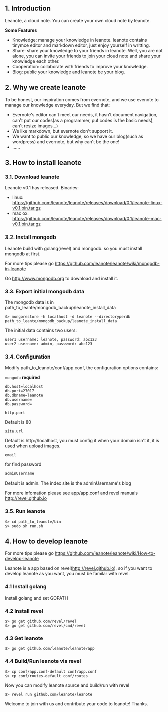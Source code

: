 ## 1. Introduction

Leanote, a cloud note. You can create your own cloud note by leanote. 

**Some Features**

* Knowledge: manage your knowledge in leanote. leanote contains tinymce editor and markdown editor, just enjoy yourself in writting.
* Share: share your knowledge to your friends in leanote. Well, you are not alone, you can invite your friends to join your cloud note and share your knowledge each other.
* Cooperation: collaborate with friends to improve your knowledge.
* Blog: public your knowledge and leanote be your blog.

## 2. Why we create leanote
To be honest, our inspiration comes from evernote, and we use evenote to manage our knowledge everyday. But we find that:
* Evernote's editor can't meet our needs, it hasn't document navigation, can't put our codes(as a programmer, put codes is the basic needs), can't resize images...)
* We like markdown, but evernote don't support it.
* We want to public our knowledge, so we have our blog(such as wordpress) and evernote, but why can't be the one!
* ......

## 3. How to install leanote

### 3.1. Download leanote

Leanote v0.1 has released. Binaries:

* linux: https://github.com/leanote/leanote/releases/download/0.1/leanote-linux-v0.1.bin.tar.gz
* mac ox: https://github.com/leanote/leanote/releases/download/0.1/leanote-mac-v0.1.bin.tar.gz

### 3.2. Install mongodb

Leanote build with golang(revel) and mongodb. so you must install mongodb at first.

For more tips please go https://github.com/leanote/leanote/wiki/mongodb-in-leanote

Go http://www.mongodb.org to download and install it.

### 3.3. Export initial mongodb data

The mongodb data is in path_to_leante/mongodb_backup/leanote_install_data

```
$> mongorestore -h localhost -d leanote --directoryperdb path_to_leante/mongodb_backup/leanote_install_data
```

The initial data contains two users:

```
user1 username: leanote, password: abc123
user2 username: admin, password: abc123
```

### 3.4. Configuration

Modify path_to_leanote/conf/app.conf, the configuration options contains:

``mongodb``  **required**

```Shell
db.host=localhost
db.port=27017
db.dbname=leanote
db.username=
db.password=
```

``http.port``

Default is 80

``site.url``

Default is http://localhost, you must config it when your domain isn't it, it is used when upload images.

``email``

for find password

``adminUsername``

Default is admin. The index site is the adminUsername's blog

For more infomation please see app/app.conf and revel manuals http://revel.github.io

### 3.5. Run leanote

```
$> cd path_to_leanote/bin
$> sudo sh run.sh
```

## 4. How to develop leanote

For more tips please go https://github.com/leanote/leanote/wiki/How-to-develop-leanote

Leanote is a app based on revel(http://revel.github.io), so if you want to develop leanote as you want, you must be familar with revel.

### 4.1 Install golang

Install golang and set GOPATH

### 4.2 Install revel
```
$> go get github.com/revel/revel
$> go get github.com/revel/cmd/revel
```

### 4.3 Get leanote

```
$> go get github.com/leanote/leanote/app
```

### 4.4 Build/Run leanote via revel

```
$> cp conf/app.conf-default conf/app.conf
$> cp conf/routes-default conf/routes
```

Now you can modify leanote source and build/run with revel

```
$> revel run github.com/leanote/leanote
```

Welcome to join with us and contribute your code to leanote! Thanks.